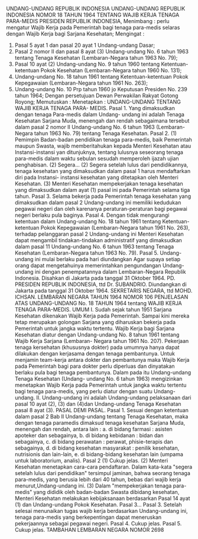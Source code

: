  UNDANG-UNDANG REPUBLIK INDONESIA UNDANG-UNDANG REPUBLIK INDONESIA NOMOR 18 TAHUN 1964 TENTANG WAJIB KERJA TENAGA PARA-MEDIS PRESIDEN REPUBLIK INDONESIA,
Menimbang :
 perlu mengatur Wajib Kerja pada Pemerintah bagi tenaga para-medis selaras dengan Wajib Kerja bagi Sarjana Kesehatan;
Mengingat :

1. Pasal 5 ayat 1 dan pasal 20 ayat 1 Undang-undang Dasar;
2. Pasal 2 nomor II dan pasal 8 ayat (3) Undang-undang No. 6 tahun 1963 tentang Tenaga Kesehatan (Lembaran-Negara tahun 1963 No. 79);
3. Pasal 10 ayat (2) Undang-undang No. 9 tahun 1960 tentang Ketentuan- ketentuan Pokok Kesehatan (Lembaran-Negara tahun 1960 No. 131);
4. Undang-undang No. 18 tahun 1961 tentang Ketentuan-ketentuan Pokok Kepegawaian (Lembaran-Negara tahun 1961 No. 263);
5. Undang-undang No. 10 Prp tahun 1960 jo Keputusan Presiden No. 239 tahun 1964; Dengan persetujuan Dewan Perwakilan Rakyat Gotong Royong; Memutuskan : Menetapkan : UNDANG-UNDANG TENTANG WAJIB KERJA TENAGA PARA- MEDIS. Pasal 1. Yang dimaksudkan dengan tenaga Para-medis dalam Undang- undang ini adalah Tenaga Kesehatan Sarjana Muda, menengah dan rendah sebagaimana tersebut dalam pasal 2 nomor II Undang-undang No. 6 tahun 1963 (Lembaran-Negara tahun 1963 No. 79) tentang Tenaga Kesehatan. Pasal 2.
(1) Pemimpin Badan-badan pendidikan tenaga para-medis, baik Pemerintah maupun Swasta, wajib memberitahukan kepada Menteri Kesehatan atau Instansi-instansi yan ditunjuknya, tentang lulusnya seseorang tenaga para-medis dalam waktu sebulan sesudah memperoleh ijazah ujian penghabisan.
(2) Segera… (2) Segera setelah lulus dari pendidikannya, tenaga kesehatan yang dimaksudkan dalam pasal 1 harus mendaftarkan diri pada Instansi- instansi kesehatan yang ditetapkan oleh Menteri Kesehatan.
(3) Menteri Kesehatan mempekerjakan tenaga kesehatan yang dimaksudkan dalam ayat (1) pasal ini pada Pemerintah selama tiga tahun. Pasal 3. Selama bekerja pada Pemerintah tenaga kesehatan yang dimaksudkan dalam pasal 2 Undang-undang ini memiliki kedudukan pegawai negeri dan oleh karenanya peraturan-peraturan bagi pegawai negeri berlaku pula baginya. Pasal 4. Dengan tidak mengurangi ketentuan dalam Undang-undang No. 18 tahun 1961 tentang Ketentuan-ketentuan Pokok Kepegawaian (Lembaran-Negara tahun 1961 No. 263), terhadap pelanggaran pasal 2 Undang-undang ini Menteri Kesehatan dapat mengambil tindakan-tindakan administratif yang dimaksudkan dalam pasal 11 Undang-undang No. 6 tahun 1963 tentang Tenaga Kesehatan (Lembaran-Negara tahun 1963 No. 79). Pasal 5. Undang-undang ini mulai berlaku pada hari diundangkan Agar supaya setiap orang dapat mengetahuinya memerintahkan pengundangan Undang-undang ini dengan penempatannya dalam Lembaran-Negara Republik Indonesia. Disahkan di Jakarta pada tanggal 31 Oktober 1964. PD. PRESIDEN REPUBLIK INDONESIA, ttd Dr. SUBANDRIO. Diundangkan di Jakarta pada tanggal 31 Oktober 1964. SEKRETARIS NEGARA, ttd MOHD. ICHSAN. LEMBARAN NEGARA TAHUN 1964 NOMOR 106 PENJELASAN ATAS UNDANG-UNDANG No. 18 TAHUN 1964 tentang WAJIB KERJA TENAGA PARA-MEDIS. UMUM I. Sudah sejak tahun 1951 Sarjana Kesehatan dikenakan Wajib Kerja pada Pemerintah. Sampai kini mereka tetap merupakan golongan Sarjana yang diharuskan bekerja pada Pemerintah untuk jangka waktu tertentu. Wajib Kerja bagi Sarjana Kesehatan diatur dengan Undang-undang No. 8 tahun 1961 tentang Wajib Kerja Sarjana (Lembaran- Negara tahun 1961 No. 207). Pekerjaan tenaga kersehatan (khususnya dokter) pada umumnya hanya dapat dilakukan dengan kerjasama dengan tenaga pembantunya. Untuk menjamin team-kerja antara dokter dan pembantunya maka Wajib Kerja pada Pemerintah bagi para dokter perlu diperluas dan dinyatakan berlaku pula bagi tenaga pembantunya. Dalam pada itu Undang-undang Tenaga Kesehatan (Undang- undang No. 6 tahun 1963) mengizinkan menetapkan Wajib Kerja pada Pemerintah untuk jangka waktu tertentu bagi tenaga para-medis, yang perlu diatur dengan suatu Undang-undang. II. Undang-undang ini adalah Undang-undang pelaksanaan dari pasal 10 ayat (2), (3) dan (4)dan Undang-undang Tenaga Kesehatan pasal 8 ayat (3). PASAL DEMI PASAL. Pasal 1. Sesuai dengan ketentuan dalam pasal 2 Bab II Undang-undang tentang Tenaga Kesehatan, maka dengan tenaga paramedis dimaksud tenaga kesehatan Sarjana Muda, menengah dan rendah, antara lain :
a. di bidang farmasi : asisten apoteker dan sebagainya, b. di bidang kebidanan : bidan dan sebagainya, c. di bidang perawatan : perawat, phisie-terapis dan sebagainya, d. di bidang kesehatan masyarakat : penilik kesehatan, nutrisionis dan lain-lain, e. di bidang-bidang kesehatan lain (umpama untuk laboratorium, analis).
Pasal 2
(1) Cukup jelas.
(2) Menteri Kesehatan menetapkan cara-cara pendaftaran. Dalam kata-kata "segera setelah lulus dari pendidikan" tersimpul jaminan, bahwa seorang tenaga para-medis, yang berusia lebih dari 40 tahun, bebas dari wajib kerja menurut,Undang-undang ini.
(3) Dalam "mempekerjakan tenaga para-medis" yang dididik oleh badan-badan Swasta dibidang kesehatan, Menteri Kesehatan melakukan kebijaksanaan berdasarkan Pasal 14 ayat (1) dan Undang-undang Pokok Kesehatan. Pasal 3… Pasal 3. Setelah selesai menunaikan tugas wajib kerja berdasarkan Undang-undang ini, tenaga para-medis yang berkepentingan dapat meneruskan pekerjaannya sebagai pegawai negeri. Pasal 4. Cukup jelas. Pasal 5. Cukup jelas. TAMBAHAN LEMBARAN NEGARA NOMOR 2698